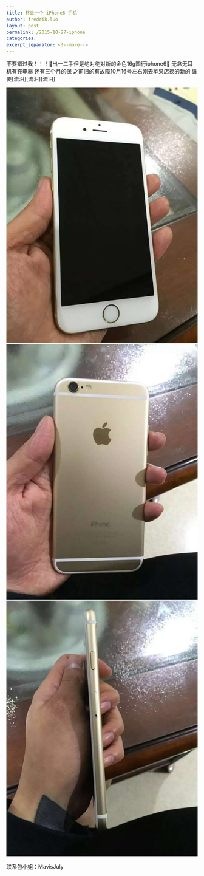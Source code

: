 ```yaml
---
title: 转让一个 iPhone6 手机 
author: fredrik.luo
layout: post
permalink: /2015-10-27-iphone
categories:
excerpt_separator: <!--more--> 
---
```

不要错过我！！！📣出一二手但是绝对绝对新的金色16g国行iphone6📱 无盒无耳机有充电器  还有三个月的保 之前旧的有故障10月16号左右刚去苹果店换的新的 谁要[流泪][流泪][流泪]

<img src="/wp-content/uploads/2015/12/iphone.jpg" />
<img src="/wp-content/uploads/2015/12/iphone-1.jpg" />
<img src="/wp-content/uploads/2015/12/iphone-2.jpg" />

联系包小姐：MavisJuly
